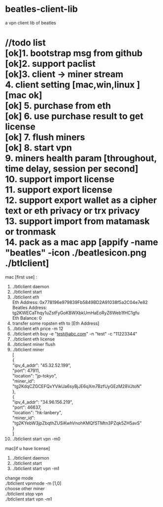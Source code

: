 # beatles-client-lib  
a vpn client lib of beatles   

//todo list  
[ok]1. bootstrap msg from github    
[ok]2. support paclist  
[ok]3. client -> miner stream  
4. client setting [mac,win,linux  ]  [mac ok]   
[ok] 5. purchase from eth         
[ok] 6. use purchase result to get license    
[ok] 7. flush miners                        
[ok] 8. start vpn   
9. miners health param [throughout, time delay, session per second]  
10. support import license  
11. support export license  
12. support export wallet  as a cipher text or  eth privacy or trx privacy  
13. support import from matamask or tronmask  
14. pack as a mac app [appify -name "beatles" -icon ./beatlesicon.png ./btlclient]  
============================  
mac [first use] :  
1. ./btlclient daemon  
2. ./btlclient start  
3. ./btlclient eth  
	Eth Address: 0x778196e979839Fb5849BD2A91038f5a2C04e7e82  
	Beatles Address: tg2KWECaThqy1uZstFyGoKBWXbkUmHaEoRyZ6Web1fHC1gfu  
	Eth Balance: 0  
4. transfer some ropsten eth to [Eth Address]  
5. ./btlclient eth price -m 12 
6. ./btlclient eth buy -e "test@abc.com" -n "test" -c "11223344" 
7. ./btlclient eth license  
8. ./btlclient miner flush  
9. ./btlclient miner  
   [  
 	{  
 		"ipv_4_addr": "45.32.52.199",  
 		"port": 47911,  
 		"location": "jp-tokyo",  
 		"miner_id": "tg2KdqCZGCEFQxYVikUa6syBjJE6qXm7BzfUyGEzM28VJtoN"  
 	},  
 	{  
 		"ipv_4_addr": "34.96.156.219",  
 		"port": 46637,  
 		"location": "hk-lanbery",  
 		"miner_id": "tg2KYebW3jpZbqthZUSiKwhVnohKMQfSTMtn3PZqk5ZH5avS"  
 	}  
  ]  
10. ./btlclient start vpn -m0  


mac[if u have license]  
1. ./btlclient daemon  
2. ./btlclient start  
3. ./btlclient start vpn -m1  


change mode  
   ./btlclient vpnmode -m [1,0]  
choose other miner  
   ./btlclient stop vpn  
   ./btlclient start vpn -m1  

